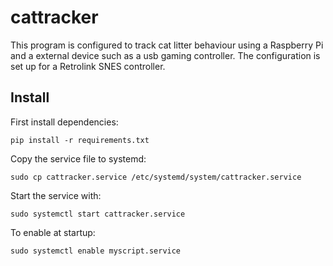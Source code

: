 # cattracker

This program is configured to track cat litter behaviour using a Raspberry Pi and a external device such as a usb gaming controller. The configuration is set up for a Retrolink SNES controller.

## Install

First install dependencies:
```
pip install -r requirements.txt
```

Copy the service file to systemd:

```
sudo cp cattracker.service /etc/systemd/system/cattracker.service
```

Start the service with:

```
sudo systemctl start cattracker.service
```

To enable at startup:

```
sudo systemctl enable myscript.service
```
